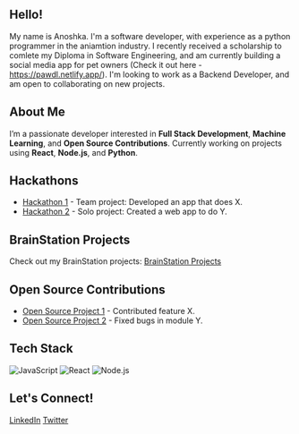 ## Hello! 
My name is Anoshka. I'm a software developer, with experience as a python programmer in the  aniamtion industry. I recently received a scholarship to comlete my Diploma in Software Engineering, and am currently building a social media app for pet owners (Check it out here - https://pawdl.netlify.app/). I'm looking to work as a Backend Developer, and am open to collaborating on new projects. 

## About Me
I’m a passionate developer interested in **Full Stack Development**, **Machine Learning**, and **Open Source Contributions**. Currently working on projects using **React**, **Node.js**, and **Python**.

## Hackathons
- [Hackathon 1](link_to_hackathon) - Team project: Developed an app that does X.
- [Hackathon 2](link_to_hackathon) - Solo project: Created a web app to do Y.

## BrainStation Projects
Check out my BrainStation projects:
[BrainStation Projects](https://github.com/Anoshka/brainstation-projects)

## Open Source Contributions
- [Open Source Project 1](link_to_project) - Contributed feature X.
- [Open Source Project 2](link_to_project) - Fixed bugs in module Y.

## Tech Stack
![JavaScript](https://img.shields.io/badge/-JavaScript-F7DF1E?style=flat&logo=javascript&logoColor=white)
![React](https://img.shields.io/badge/-React-61DAFB?style=flat&logo=react&logoColor=white)
![Node.js](https://img.shields.io/badge/-Node.js-339933?style=flat&logo=node.js&logoColor=white)

## Let's Connect!
[LinkedIn](https://www.linkedin.com/in/your-linkedin)
[Twitter](https://twitter.com/your-twitter)


<!--
**Anoshka/Anoshka** is a ✨ _special_ ✨ repository because its `README.md` (this file) appears on your GitHub profile.

Here are some ideas to get you started:

- 🔭 I’m currently working on ...
- 🌱 I’m currently learning ...
- 👯 I’m looking to collaborate on ...
- 🤔 I’m looking for help with ...
- 💬 Ask me about ...
- 📫 How to reach me: ...
- 😄 Pronouns: ...
- ⚡ Fun fact: ...
-->
